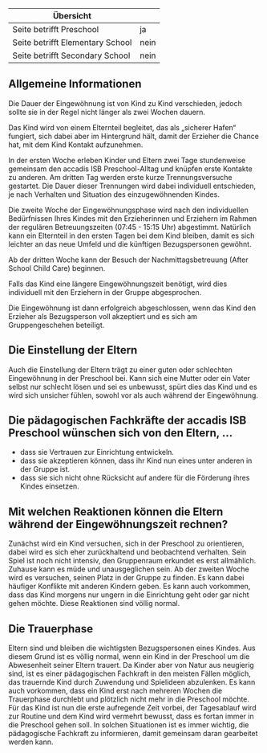 | Übersicht | |
| --- | --- |
| Seite betrifft Preschool | ja |
| Seite betrifft Elementary School | nein |
| Seite betrifft Secondary School | nein |

## Allgemeine Informationen 

Die Dauer der Eingewöhnung ist von Kind zu Kind verschieden, jedoch sollte sie in der Regel nicht länger als zwei Wochen dauern.

Das Kind wird von einem Elternteil begleitet, das als „sicherer Hafen“ fungiert, sich dabei aber im Hintergrund hält, damit der Erzieher die Chance hat, mit dem Kind Kontakt aufzunehmen.

In der ersten Woche erleben Kinder und Eltern zwei Tage stundenweise gemeinsam den accadis ISB Preschool-Alltag und knüpfen erste Kontakte zu anderen. Am dritten Tag werden erste kurze Trennungsversuche gestartet. Die Dauer dieser Trennungen wird dabei individuell entschieden, je nach Verhalten und Situation des einzugewöhnenden Kindes.

Die zweite Woche der Eingewöhnungsphase wird nach den individuellen Bedürfnissen Ihres Kindes mit den Erzieherinnen und Erziehern im Rahmen der regulären Betreuungszeiten (07:45 - 15:15 Uhr) abgestimmt. Natürlich kann ein Elternteil in den ersten Tagen bei dem Kind bleiben, damit es sich leichter an das neue Umfeld und die künftigen Bezugspersonen gewöhnt.

Ab der dritten Woche kann der Besuch der Nachmittagsbetreuung (After School Child Care) beginnen.

Falls das Kind eine längere Eingewöhnungszeit benötigt, wird dies individuell mit den Erziehern in der Gruppe abgesprochen.

Die Eingewöhnung ist dann erfolgreich abgeschlossen, wenn das Kind den Erzieher als Bezugsperson voll akzeptiert und es sich am Gruppengeschehen beteiligt.

## Die Einstellung der Eltern 

Auch die Einstellung der Eltern trägt zu einer guten oder schlechten Eingewöhnung in der Preschool bei. Kann sich eine Mutter oder ein Vater selbst nur schlecht lösen und sei es unbewusst, spürt dies das Kind und es wird sich unsicher fühlen, sowohl vor als auch während der Eingewöhnung.

## Die pädagogischen Fachkräfte der accadis ISB Preschool wünschen sich von den Eltern, … 

-   dass sie Vertrauen zur Einrichtung entwickeln.
-   dass sie akzeptieren können, dass ihr Kind nun eines unter anderen in der Gruppe ist.
-   dass sie sich nicht ohne Rücksicht auf andere für die Förderung ihres Kindes einsetzen.

## Mit welchen Reaktionen können die Eltern während der Eingewöhnungszeit rechnen? 

Zunächst wird ein Kind versuchen, sich in der Preschool zu orientieren, dabei wird es sich eher zurückhaltend und beobachtend verhalten. Sein Spiel ist noch nicht intensiv, den Gruppenraum erkundet es erst allmählich. Zuhause kann es müde und unausgeglichen sein. Ab der zweiten Woche wird es versuchen, seinen Platz in der Gruppe zu finden. Es kann dabei häufiger Konflikte mit anderen Kindern geben. Es kann auch vorkommen, dass das Kind morgens nur ungern in die Einrichtung geht oder gar nicht gehen möchte. Diese Reaktionen sind völlig normal.

## Die Trauerphase 

Eltern sind und bleiben die wichtigsten Bezugspersonen eines Kindes. Aus diesem Grund ist es völlig normal, wenn ein Kind in der Preschool um die Abwesenheit seiner Eltern trauert. Da Kinder aber von Natur aus neugierig sind, ist es einer pädagogischen Fachkraft in den meisten Fällen möglich, das trauernde Kind durch Zuwendung und Spielideen abzulenken. Es kann auch vorkommen, dass ein Kind erst nach mehreren Wochen die Trauerphase durchlebt und plötzlich nicht mehr in die Preschool möchte. Für das Kind ist nun die erste aufregende Zeit vorbei, der Tagesablauf wird zur Routine und dem Kind wird vermehrt bewusst, dass es fortan immer in die Preschool gehen soll. In solchen Situationen ist es immer wichtig, die pädagogische Fachkraft zu informieren, damit gemeinsam daran gearbeitet werden kann.